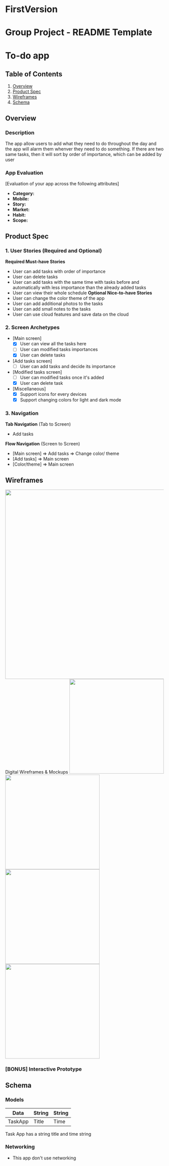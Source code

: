 # FirstVersion
Group Project - README Template
===

# To-do app

## Table of Contents
1. [Overview](#Overview)
1. [Product Spec](#Product-Spec)
1. [Wireframes](#Wireframes)
2. [Schema](#Schema)

## Overview
### Description
The app allow users to add what they need to do throughout the day and the app will alarm them whenver they need to do something. If there are two same tasks, then it will sort by order of importance, which can be added by user

### App Evaluation
[Evaluation of your app across the following attributes]
- **Category:**
- **Mobile:**
- **Story:**
- **Market:**
- **Habit:**
- **Scope:**

## Product Spec

### 1. User Stories (Required and Optional)

**Required Must-have Stories**
* User can add tasks with order of importance
* User can delete tasks 
* User can add tasks with the same time with tasks before and automatically with less importance than the already added tasks
* User can view their whole schedule
**Optional Nice-to-have Stories**
* User can change the color theme of the app
* User can add additional photos to the tasks
* User can add small notes to the tasks
* User can use cloud features and save data on the cloud
### 2. Screen Archetypes

* [Main screen]
    - [x] User can view all the tasks here 
    - [ ] User can modified tasks importances
    - [x] User can delete tasks 
* [Add tasks screen]
    - [ ] User can add tasks and decide its importance
* [Modified tasks screen]
    - [ ] User can modified tasks once it's added
    - [x] User can delete task 
* [Miscellaneous]
    - [x] Support icons for every devices
    - [x] Support changing colors for light and dark mode

### 3. Navigation

**Tab Navigation** (Tab to Screen)

* Add tasks

**Flow Navigation** (Screen to Screen)

* [Main screen]
   => Add tasks 
   => Change color/ theme
* [Add tasks]
   => Main screen
* [Color/theme]
   => Main screen

## Wireframes
<img src="https://i.imgur.com/5zrC8fa.jpg" width=600>
Digital Wireframes & Mockups
<img src="https://i.imgur.com/pXjcKWY.jpg" width=300>
<img src="https://i.imgur.com/SdePJyt.jpg" width=300>
<img src="https://i.imgur.com/clQO7zG.png" width=300>
<img src="https://i.imgur.com/vp7lBPz.png" width=300>

### [BONUS] Interactive Prototype

## Schema 

### Models 

 |Data |String| String|
 --|--|--|
 |TaskApp|Title|Time|
Task App has a string title and time string 
### Networking
- This app don't use networking

